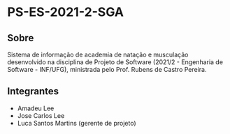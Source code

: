 # PS-ES-2021-2-SGA

## Sobre
Sistema de informação de academia de natação e musculação desenvolvido na disciplina de Projeto de Software (2021/2 - Engenharia de Software - INF/UFG), ministrada pelo Prof. Rubens de Castro Pereira.

## Integrantes
- Amadeu Lee
- Jose Carlos Lee
- Luca Santos Martins (gerente de projeto)
